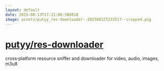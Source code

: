 ```yaml
---
layout: default
date: 2025-08-13T17:11:00.580818
image: assets/putyy_res-downloader--20250812T233517--cropped.png
---
```


# [putyy/res-downloader](https://github.com/putyy/res-downloader)

cross‑platform resource sniffer and downloader for video, audio, images, m3u8
